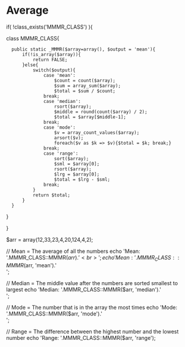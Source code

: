 Average
=======
if( !class_exists('MMMR_CLASS') ){

  class MMMR_CLASS{

      public static _MMMR($array=array(), $output = 'mean'){
          if(!is_array($array)){
              return FALSE;
          }else{
              switch($output){
                  case 'mean':
                      $count = count($array);
                      $sum = array_sum($array);
                      $total = $sum / $count;
                  break;
                  case 'median':
                      rsort($array);
                      $middle = round(count($array) / 2);
                      $total = $array[$middle-1];
                  break;
                  case 'mode':
                      $v = array_count_values($array);
                      arsort($v);
                      foreach($v as $k => $v){$total = $k; break;}
                  break;
                  case 'range':
                      sort($array);
                      $sml = $array[0];
                      rsort($array);
                      $lrg = $array[0];
                      $total = $lrg - $sml;
                  break;
              }
              return $total;
          }
      }

  }

}

$arr = array(12,33,23,4,20,124,4,2);

// Mean = The average of all the numbers
echo 'Mean: '.MMMR_CLASS::MMMR($arr).'<br>';
echo 'Mean: '.MMMR_CLASS::MMMR($arr, 'mean').'<br>';

// Median = The middle value after the numbers are sorted smallest to largest
echo 'Median: '.MMMR_CLASS::MMMR($arr, 'median').'<br>';

// Mode = The number that is in the array the most times
echo 'Mode: '.MMMR_CLASS::MMMR($arr, 'mode').'<br>';

// Range = The difference between the highest number and the lowest number
echo 'Range: '.MMMR_CLASS::MMMR($arr, 'range');
